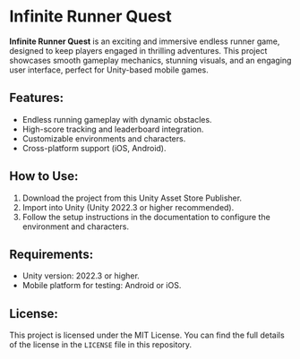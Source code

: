 # Infinite Runner Quest

**Infinite Runner Quest** is an exciting and immersive endless runner game, designed to keep players engaged in thrilling adventures. This project showcases smooth gameplay mechanics, stunning visuals, and an engaging user interface, perfect for Unity-based mobile games.

## Features:
- Endless running gameplay with dynamic obstacles.
- High-score tracking and leaderboard integration.
- Customizable environments and characters.
- Cross-platform support (iOS, Android).

## How to Use:
1. Download the project from this Unity Asset Store Publisher.
2. Import into Unity (Unity 2022.3 or higher recommended).
3. Follow the setup instructions in the documentation to configure the environment and characters.

## Requirements:
- Unity version: 2022.3 or higher.
- Mobile platform for testing: Android or iOS.

## License:
This project is licensed under the MIT License. You can find the full details of the license in the `LICENSE` file in this repository.
